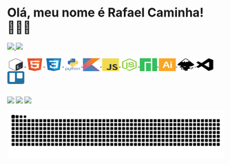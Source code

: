 # Olá, meu nome é Rafael Caminha! 👨🏻‍🦱

 <div>
  <a href="https://github.com/RafaelCaminha/">
  <img height="180em" src="https://github-readme-stats.vercel.app/api?username=RafaelCaminha&show_icons=true&theme=dark&include_all_commits=true&count_private=true"/>
  <img height="180em" src="https://github-readme-stats.vercel.app/api/top-langs/?username=RafaelCaminha&layout=compact&langs_count=7&theme=dark"/>
</div>
  <div style="display: inline_block"><br>
  <img align="center" alt="Bash" height="30" width="40" src="https://github.com/devicons/devicon/raw/master/icons/bash/bash-plain.svg">
  <img align="center" alt="HTML" height="30" width="40" src="https://raw.githubusercontent.com/devicons/devicon/master/icons/html5/html5-original.svg">
  <img align="center" alt="CSS" height="30" width="40" src="https://raw.githubusercontent.com/devicons/devicon/master/icons/css3/css3-original.svg">
  <img align="center" alt="CSS" height="30" width="40" src="https://raw.githubusercontent.com/devicons/devicon/master/icons/python/python-original-wordmark.svg">
  <img align="center" alt="CSS" height="30" width="40" src="https://raw.githubusercontent.com/devicons/devicon/master/icons/kotlin/kotlin-original.svg">
  <img align="center" alt="CSS" height="30" width="40" src="https://raw.githubusercontent.com/devicons/devicon/master/icons/javascript/javascript-original.svg">
  <img align="center" alt="CSS" height="30" width="40" src="https://raw.githubusercontent.com/devicons/devicon/master/icons/nodejs/nodejs-plain.svg">
  <img align="center" alt="CSS" height="30" width="40" src="https://raw.githubusercontent.com/RafaelCaminha/RafaelCaminha/main/Icons/manjaro.svg">
  <img align="center" alt="CSS" height="30" width="40" src="https://raw.githubusercontent.com/devicons/devicon/master/icons/illustrator/illustrator-plain.svg">
  <img align="center" alt="CSS" height="30" width="40" src="https://raw.githubusercontent.com/devicons/devicon/master/icons/inkscape/inkscape-plain.svg">
  <img align="center" alt="CSS" height="30" width="40" src="https://raw.githubusercontent.com/devicons/devicon/master/icons/vscode/vscode-plain.svg">
  <img align="center" alt="CSS" height="30" width="40" src="https://raw.githubusercontent.com/devicons/devicon/master/icons/trello/trello-plain.svg">
</div>
 
   ##
 
<div> 
  <a href = "mailto:rafaelcaminhasilva@gmail.com"><img src="https://img.shields.io/badge/Gmail-D14836?style=for-the-badge&logo=gmail&logoColor=white" target="_blank"></a>
  <a href="https://www.linkedin.com/in/rafaelcami/" target="_blank"><img src="https://img.shields.io/badge/-LinkedIn-%230077B5?style=for-the-badge&logo=linkedin&logoColor=white" target="_blank"></a> 
   <a href="https://t.me/RafaelCaminha" target="_blank"><img src="https://img.shields.io/badge/Telegram-2CA5E0?style=for-the-badge&logo=telegram&logoColor=white" target="_blank"></a> 
 
  ![Snake animation](https://github.com/RafaelCaminha/RafaelCaminha/blob/output/github-contribution-grid-snake.svg)
 
</div> 
